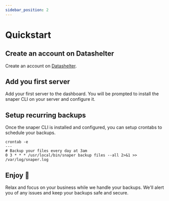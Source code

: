 ```yaml
---
sidebar_position: 2
---
```


# Quickstart

## Create an account on Datashelter

Create an account on [Datashelter](https://app.datashelter.tech).


## Add you first server

Add your first server to the dashboard. You will be prompted to install the snaper CLI on your server and configure it.

## Setup recurring backups

Once the snaper CLI is installed and configured, you can setup crontabs to schedule your backups.

```
crontab -e
---
# Backup your files every day at 3am
0 3 * * * /usr/local/bin/snaper backup files --all 2>&1 >> /var/log/snaper.log
```

## Enjoy 🚀
Relax and focus on your business while we handle your backups. We'll alert you of any issues and keep your backups safe and secure.
